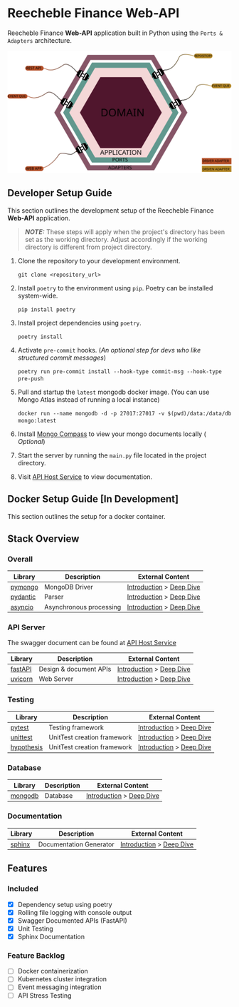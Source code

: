 # Reecheble Finance Web-API


Reecheble Finance **Web-API** application built in Python using the
`Ports & Adapters` architecture.

<img src="./assets/application_architecture.svg" alt="Microservice Architecture">

## Developer Setup Guide

This section outlines the development setup of the Reecheble Finance **Web-API** application.
> **_NOTE:_** These steps will apply when the project's directory has been set as
> the working directory. Adjust accordingly if the working directory is different
> from project directory.


1. Clone the repository to your development environment.
   ```
   git clone <repository_url>
   ```
2. Install `poetry` to the environment using `pip`. Poetry can be installed system-wide.
   ```
   pip install poetry
   ```
3. Install project dependencies using `poetry`.
   ```
   poetry install
   ```
4. Activate `pre-commit` hooks. (*An optional step for devs who like structured commit messages*)
   ```
   poetry run pre-commit install --hook-type commit-msg --hook-type pre-push
   ```
5. Pull and startup the `latest` mongodb docker image. (You can use Mongo Atlas instead of running a local instance)
   ```
   docker run --name mongodb -d -p 27017:27017 -v $(pwd)/data:/data/db mongo:latest
   ```
6. Install [Mongo Compass](https://www.mongodb.com/docs/compass/current/install/) to view your mongo documents locally (
   *Optional*)
7. Start the server by running the `main.py` file located in the project directory.

8. Visit [API Host Service](http://0.0.0.0:8000/latest/docs) to view documentation.

## Docker Setup Guide [In Development]

This section outlines the setup for a docker container.

## Stack Overview

### Overall

| Library                                                   | Description             | External Content                                                                                                       |
|-----------------------------------------------------------|-------------------------|------------------------------------------------------------------------------------------------------------------------|
| [pymongo](https://pymongo.readthedocs.io/en/stable/)      | MongoDB Driver          | [Introduction](https://www.mongodb.com/docs/drivers/pymongo/) > [Deep Dive](https://pymongo.readthedocs.io/en/stable/) |
| [pydantic](https://docs.pydantic.dev/latest/)             | Parser                  | [Introduction](https://www.youtube.com/watch?v=502XOB0u8OY) > [Deep Dive](https://docs.pydantic.dev/latest/)           |
| [asyncio](https://docs.python.org/3/library/asyncio.html) | Asynchronous processing | [Introduction](https://realpython.com/async-io-python/) > [Deep Dive](https://docs.python.org/3/library/asyncio.html)  |

### API Server
The swagger document can be found at [API Host Service](http://0.0.0.0:8000/latest/docs)

| Library                                 | Description            | External Content                                                                                                                                                         |
|-----------------------------------------|------------------------|--------------------------------------------------------------------------------------------------------------------------------------------------------------------------|
| [fastAPI](https://fastapi.tiangolo.com) | Design & document APIs | [Introduction](https://blog.devgenius.io/brief-introduction-to-fastapi-d6f25793b11a) > [Deep Dive](https://blog.devgenius.io/brief-introduction-to-fastapi-d6f25793b11a) |
| [uvicorn](https://www.uvicorn.org/)     | Web Server             | [Introduction](https://www.uvicorn.org/) > [Deep Dive](https://www.uvicorn.org/)                                                                                         |

### Testing
| Library                                                              | Description                 | External Content                                                                                                                                     |
|----------------------------------------------------------------------|-----------------------------|------------------------------------------------------------------------------------------------------------------------------------------------------|
| [pytest](https://docs.pytest.org/en/7.1.x/index.html)                | Testing framework           | [Introduction](https://docs.pytest.org/en/7.1.x/getting-started.html) > [Deep Dive](https://docs.pytest.org/en/7.1.x/reference/reference.html)       |
| [unittest](https://docs.python.org/3/library/unittest.html)          | UnitTest creation framework | [Introduction](https://docs.python.org/3/library/unittest.html) > [Deep Dive](https://docs.python.org/3/library/unittest.html)                       |
| [hypothesis](https://hypothesis.readthedocs.io/en/latest/index.html) | UnitTest creation framework | [Introduction](https://hypothesis.readthedocs.io/en/latest/quickstart.html) > [Deep Dive](https://hypothesis.readthedocs.io/en/latest/settings.html) |

### Database

| Library                             | Description | External Content                                                                 |
|-------------------------------------|-------------|----------------------------------------------------------------------------------|
| [mongodb](https://www.mongodb.com/) | Database    | [Introduction](https://www.mongodb.com/) > [Deep Dive](https://www.mongodb.com/) |

### Documentation

| Library                                                                 | Description             | External Content                                                                                                                                   |
|-------------------------------------------------------------------------|-------------------------|----------------------------------------------------------------------------------------------------------------------------------------------------|
| [sphinx](https://www.sphinx-doc.org/en/master/usage/configuration.html) | Documentation Generator | [Introduction](https://www.sphinx-doc.org/en/master/usage/quickstart.html) > [Deep Dive](https://www.sphinx-doc.org/en/master/tutorial/index.html) |

## Features

### Included
- [X] Dependency setup using poetry
- [X] Rolling file logging with console output
- [X] Swagger Documented APIs (FastAPI)
- [x] Unit Testing
- [x] Sphinx Documentation

### Feature Backlog

- [ ] Docker containerization
- [ ] Kubernetes cluster integration
- [ ] Event messaging integration
- [ ] API Stress Testing
